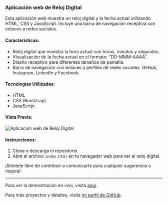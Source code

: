 ### Aplicación web de Reloj Digital

Esta aplicación web muestra un reloj digital y la fecha actual utilizando HTML, CSS y JavaScript. Incluye una barra de navegación receptiva con enlaces a redes sociales.

#### Características:

- Reloj digital que muestra la hora actual con horas, minutos y segundos.
- Visualización de la fecha actual en el formato: "DD-MMM-AAAA".
- Diseño receptivo para diferentes tamaños de pantalla.
- Barra de navegación con enlaces a perfiles de redes sociales: GitHub, Instagram, LinkedIn y Facebook.

#### Tecnologías Utilizadas:

- HTML
- CSS (Bootstrap)
- JavaScript

#### Vista Previa:

![Aplicación web de Reloj Digital](![image](https://github.com/BogdanRivera/aplicacion-reloj-js/assets/121648408/492f63fe-077c-4684-9bfb-5a96dcb58501)
)

#### Instrucciones:

1. Clona o descarga el repositorio.
2. Abre el archivo `index.html` en tu navegador web para ver el reloj digital.

¡Siéntete libre de contribuir o comunicarte para cualquier sugerencia o mejora!

---

Para ver la demostración en vivo, visita [aquí](https://bogdanrivera.github.io/aplicacion-reloj-js/).

Para más proyectos y detalles, visita [mi perfil de GitHub](https://github.com/BogdanRivera).
